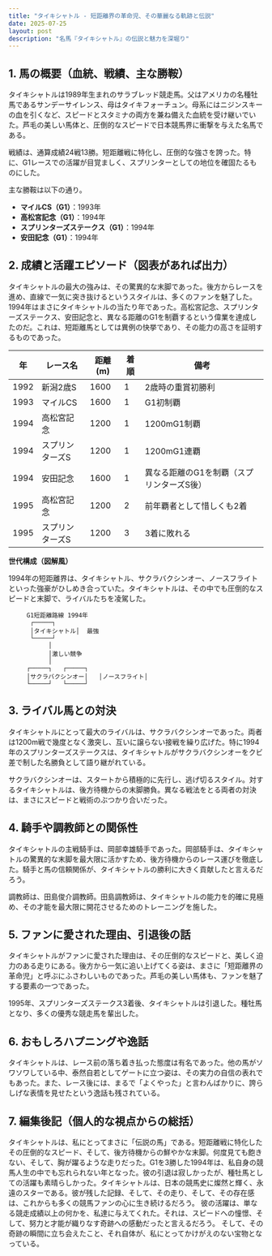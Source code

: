 ```yaml
---
title: "タイキシャトル - 短距離界の革命児、その華麗なる軌跡と伝説"
date: 2025-07-25
layout: post
description: "名馬『タイキシャトル』の伝説と魅力を深堀り"
---
```


## 1. 馬の概要（血統、戦績、主な勝鞍）

タイキシャトルは1989年生まれのサラブレッド競走馬。父はアメリカの名種牡馬であるサンデーサイレンス、母はタイキフォーチュン。母系にはニジンスキーの血を引くなど、スピードとスタミナの両方を兼ね備えた血統を受け継いでいた。芦毛の美しい馬体と、圧倒的なスピードで日本競馬界に衝撃を与えた名馬である。

戦績は、通算成績24戦13勝。短距離戦に特化し、圧倒的な強さを誇った。特に、G1レースでの活躍が目覚ましく、スプリンターとしての地位を確固たるものにした。

主な勝鞍は以下の通り。

* **マイルCS（G1）**：1993年
* **高松宮記念（G1）**：1994年
* **スプリンターズステークス（G1）**：1994年
* **安田記念（G1）**：1994年


## 2. 成績と活躍エピソード（図表があれば出力）

タイキシャトルの最大の強みは、その驚異的な末脚であった。後方からレースを進め、直線で一気に突き抜けるというスタイルは、多くのファンを魅了した。1994年はまさにタイキシャトルの当たり年であった。高松宮記念、スプリンターズステークス、安田記念と、異なる距離のG1を制覇するという偉業を達成したのだ。これは、短距離馬としては異例の快挙であり、その能力の高さを証明するものであった。

| 年 | レース名           | 距離(m) | 着順 | 備考                                      |
|---|--------------------|---------|------|-------------------------------------------|
| 1992 | 新潟2歳S           | 1600    | 1    | 2歳時の重賞初勝利                         |
| 1993 | マイルCS           | 1600    | 1    | G1初制覇                                  |
| 1994 | 高松宮記念         | 1200    | 1    | 1200mG1制覇                               |
| 1994 | スプリンターズS     | 1200    | 1    | 1200mG1連覇                               |
| 1994 | 安田記念           | 1600    | 1    | 異なる距離のG1を制覇（スプリンターズS後） |
| 1995 | 高松宮記念         | 1200    | 2    | 前年覇者として惜しくも2着                 |
| 1995 | スプリンターズS     | 1200    | 3    | 3着に敗れる                               |


**世代構成（図解風）**

1994年の短距離界は、タイキシャトル、サクラバクシンオー、ノースフライトといった強豪がひしめき合っていた。タイキシャトルは、その中でも圧倒的なスピードと末脚で、ライバルたちを凌駕した。

```
     G1短距離路線 1994年
      ┌─────┐
      │タイキシャトル│  最強
      └─────┘
           │
           │激しい競争
           │
     ┌─────┐   ┌─────┐
     │サクラバクシンオー│   │ノースフライト│
     └─────┘   └─────┘
```


## 3. ライバル馬との対決

タイキシャトルにとって最大のライバルは、サクラバクシンオーであった。両者は1200m戦で幾度となく激突し、互いに譲らない接戦を繰り広げた。特に1994年のスプリンターズステークスは、タイキシャトルがサクラバクシンオーをクビ差で制した名勝負として語り継がれている。

サクラバクシンオーは、スタートから積極的に先行し、逃げ切るスタイル。対するタイキシャトルは、後方待機からの末脚勝負。異なる戦法をとる両者の対決は、まさにスピードと戦術のぶつかり合いだった。


## 4. 騎手や調教師との関係性

タイキシャトルの主戦騎手は、岡部幸雄騎手であった。岡部騎手は、タイキシャトルの驚異的な末脚を最大限に活かすため、後方待機からのレース運びを徹底した。騎手と馬の信頼関係が、タイキシャトルの勝利に大きく貢献したと言えるだろう。

調教師は、田島俊介調教師。田島調教師は、タイキシャトルの能力を的確に見極め、その才能を最大限に開花させるためのトレーニングを施した。


## 5. ファンに愛された理由、引退後の話

タイキシャトルがファンに愛された理由は、その圧倒的なスピードと、美しく迫力のある走りにある。後方から一気に追い上げてくる姿は、まさに「短距離界の革命児」と呼ぶにふさわしいものであった。芦毛の美しい馬体も、ファンを魅了する要素の一つであった。

1995年、スプリンターズステークス3着後、タイキシャトルは引退した。種牡馬となり、多くの優秀な競走馬を輩出した。


## 6. おもしろハプニングや逸話

タイキシャトルは、レース前の落ち着き払った態度は有名であった。他の馬がソワソワしている中、泰然自若としてゲートに立つ姿は、その実力の自信の表れでもあった。また、レース後には、まるで「よくやった」と言わんばかりに、誇らしげな表情を見せたという逸話も残されている。


## 7. 編集後記（個人的な視点からの総括）

タイキシャトルは、私にとってまさに「伝説の馬」である。短距離戦に特化したその圧倒的なスピード、そして、後方待機からの鮮やかな末脚。何度見ても飽きない、そして、胸が躍るような走りだった。G1を3勝した1994年は、私自身の競馬人生の中でも忘れられない年となった。彼の引退は寂しかったが、種牡馬としての活躍も素晴らしかった。タイキシャトルは、日本の競馬史に燦然と輝く、永遠のスターである。彼が残した記録、そして、その走り、そして、その存在感は、これからも多くの競馬ファンの心に生き続けるだろう。  彼の活躍は、単なる競走成績以上の何かを、私達に与えてくれた。それは、スピードへの憧憬、そして、努力と才能が織りなす奇跡への感動だったと言えるだろう。  そして、その奇跡の瞬間に立ち会えたこと、それ自体が、私にとってかけがえのない宝物となっている。
